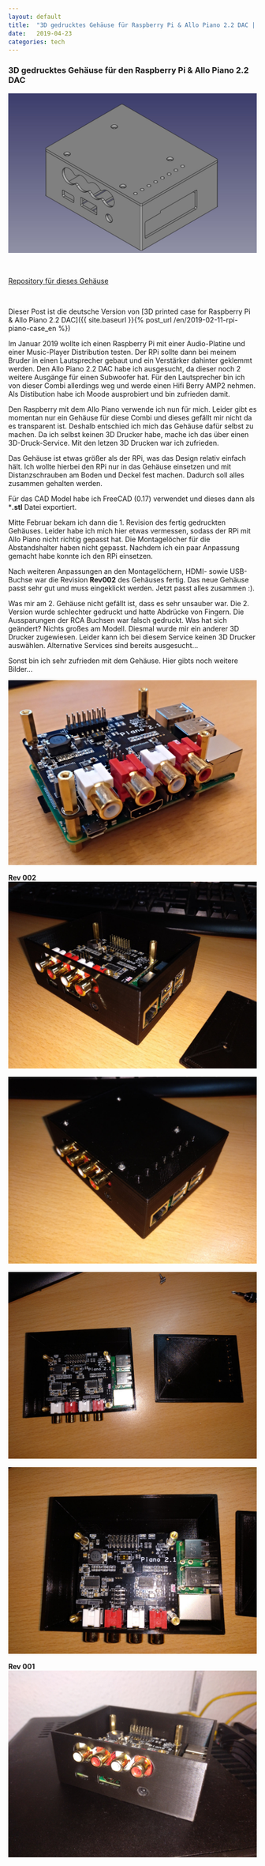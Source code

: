 ```yaml
---
layout: default
title:  "3D gedrucktes Gehäuse für Raspberry Pi & Allo Piano 2.2 DAC | [de]"
date:   2019-04-23
categories: tech
---
```



### **3D gedrucktes Gehäuse für den Raspberry Pi & Allo Piano 2.2 DAC**
![CAD Case](/img/rpi-piano-case/case-img-complete.jpg)

<br>

[Repository für dieses Gehäuse](https://github.com/andimoto/rpi-piano-case)

<br>

Dieser Post ist die deutsche Version von [3D printed case for Raspberry Pi & Allo Piano 2.2 DAC]({{ site.baseurl }}{% post_url /en/2019-02-11-rpi-piano-case_en %})


Im Januar 2019 wollte ich einen Raspberry Pi mit einer Audio-Platine und einer Music-Player Distribution testen. Der RPi sollte dann bei meinem Bruder in einen Lautsprecher gebaut und ein Verstärker dahinter geklemmt werden. Den Allo Piano 2.2 DAC habe ich ausgesucht, da dieser noch 2 weitere Ausgänge für einen Subwoofer hat. Für den Lautsprecher bin ich von dieser Combi allerdings weg und werde einen Hifi Berry AMP2 nehmen. Als Distibution habe ich Moode ausprobiert und bin zufrieden damit.

Den Raspberry mit dem Allo Piano verwende ich nun für mich. Leider gibt es momentan nur ein Gehäuse für diese Combi und dieses gefällt mir nicht da es transparent ist.
Deshalb entschied ich mich das Gehäuse dafür selbst zu machen. Da ich selbst keinen 3D Drucker habe, mache ich das über einen 3D-Druck-Service. Mit den letzen 3D Drucken war ich zufrieden.

Das Gehäuse ist etwas größer als der RPi, was das Design relativ einfach hält. Ich wollte hierbei den RPi nur in das Gehäuse einsetzen und mit Distanzschrauben am Boden und Deckel fest machen. Dadurch soll alles zusammen gehalten werden.

Für das CAD Model habe ich FreeCAD (0.17) verwendet und dieses dann als ***.stl** Datei exportiert.

Mitte Februar bekam ich dann die 1. Revision des fertig gedruckten Gehäuses. Leider habe ich mich hier etwas vermessen, sodass der RPi mit Allo Piano nicht richtig gepasst hat. Die Montagelöcher für die Abstandshalter haben nicht gepasst. Nachdem ich ein paar Anpassung gemacht habe konnte ich den RPi einsetzen. 

Nach weiteren Anpassungen an den Montagelöchern, HDMI- sowie USB-Buchse war die Revision **Rev002** des Gehäuses fertig. 
Das neue Gehäuse passt sehr gut und muss eingeklickt werden. Jetzt passt alles zusammen :).

Was mir am 2. Gehäuse nicht gefällt ist, dass es sehr unsauber war. Die 2. Version wurde schlechter gedruckt und hatte Abdrücke von Fingern. Die Aussparungen der RCA Buchsen war falsch gedruckt.
Was hat sich geändert? Nichts großes am Modell. Diesmal wurde mir ein anderer 3D Drucker zugewiesen. Leider kann ich bei diesem Service keinen 3D Drucker auswählen. Alternative Services sind bereits ausgesucht...

Sonst bin ich sehr zufrieden mit dem Gehäuse. Hier gibts noch weitere Bilder...

![RPi & Piano DAC](/img/rpi-piano-case/foto-rpi-piano.jpg)

**Rev 002**
![RPi & Piano DAC Gehäuse 1](/img/rpi-piano-case/foto-rpi-piano-case001.jpg)

![RPi & Piano DAC Gehäuse 2](/img/rpi-piano-case/foto-rpi-piano-case002.jpg)

![RPi & Piano DAC demontiert](/img/rpi-piano-case/foto-rpi-piano-case-cap.jpg)

![RPi & Piano DAC Inner](/img/rpi-piano-case/foto-rpi-piano-inner.jpg)

**Rev 001**
![RPi & Piano DAC Rev001](/img/rpi-piano-case/foto-rpi-piano-case001_REV001.jpg)

